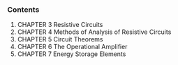 ### Contents

1. CHAPTER 3 Resistive Circuits
2. CHAPTER 4 Methods of Analysis of Resistive Circuits
3. CHAPTER 5 Circuit Theorems
4. CHAPTER 6 The Operational Amplifier
5. CHAPTER 7 Energy Storage Elements
